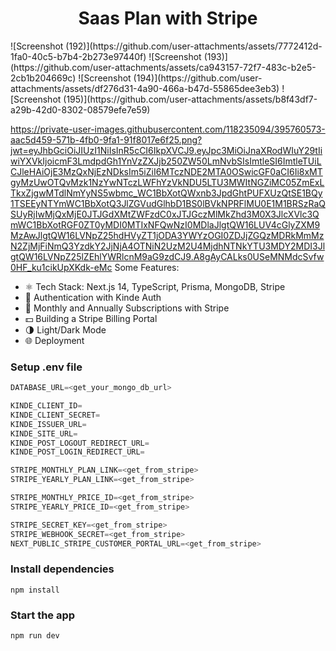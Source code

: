 <h1 align="center">Saas Plan with Stripe</h1>
![Screenshot (192)](https://github.com/user-attachments/assets/7772412d-1fa0-40c5-b7b4-2b273e97440f)
![Screenshot (193)](https://github.com/user-attachments/assets/ca943157-72f7-483c-b2e5-2cb1b204669c)
![Screenshot (194)](https://github.com/user-attachments/assets/df276d31-4a90-466a-b47d-55865dee3eb3)
![Screenshot (195)](https://github.com/user-attachments/assets/b8f43df7-a29b-42d0-8302-08579efe7e59)

https://private-user-images.githubusercontent.com/118235094/395760573-aac5d459-571b-4fb0-9fa1-91f8017e6f25.png?jwt=eyJhbGciOiJIUzI1NiIsInR5cCI6IkpXVCJ9.eyJpc3MiOiJnaXRodWIuY29tIiwiYXVkIjoicmF3LmdpdGh1YnVzZXJjb250ZW50LmNvbSIsImtleSI6ImtleTUiLCJleHAiOjE3MzQxNjEzNDksIm5iZiI6MTczNDE2MTA0OSwicGF0aCI6Ii8xMTgyMzUwOTQvMzk1NzYwNTczLWFhYzVkNDU5LTU3MWItNGZiMC05ZmExLTkxZjgwMTdlNmYyNS5wbmc_WC1BbXotQWxnb3JpdGhtPUFXUzQtSE1BQy1TSEEyNTYmWC1BbXotQ3JlZGVudGlhbD1BS0lBVkNPRFlMU0E1M1BRSzRaQSUyRjIwMjQxMjE0JTJGdXMtZWFzdC0xJTJGczMlMkZhd3M0X3JlcXVlc3QmWC1BbXotRGF0ZT0yMDI0MTIxNFQwNzI0MDlaJlgtQW16LUV4cGlyZXM9MzAwJlgtQW16LVNpZ25hdHVyZT1jODA3YWYzOGI0ZDJjZGQzMDRkMmMzN2ZjMjFiNmQ3YzdkY2JjNjA4OTNiN2UzM2U4MjdhNTNkYTU3MDY2MDI3JlgtQW16LVNpZ25lZEhlYWRlcnM9aG9zdCJ9.A8gAyCALks0USeMNMdcSvfw0HF_ku1cikUpXKdk-eMc
Some Features:

-   ⚛️ Tech Stack: Next.js 14, TypeScript, Prisma, MongoDB, Stripe
-   🔐 Authentication with Kinde Auth
-   💸 Monthly and Annually Subscriptions with Stripe
-   💵 Building a Stripe Billing Portal
-   🌗 Light/Dark Mode
-   🌐 Deployment

### Setup .env file

```js
DATABASE_URL=<get_your_mongo_db_url>

KINDE_CLIENT_ID=
KINDE_CLIENT_SECRET=
KINDE_ISSUER_URL=
KINDE_SITE_URL=
KINDE_POST_LOGOUT_REDIRECT_URL=
KINDE_POST_LOGIN_REDIRECT_URL=

STRIPE_MONTHLY_PLAN_LINK=<get_from_stripe>
STRIPE_YEARLY_PLAN_LINK=<get_from_stripe>

STRIPE_MONTHLY_PRICE_ID=<get_from_stripe>
STRIPE_YEARLY_PRICE_ID=<get_from_stripe>

STRIPE_SECRET_KEY=<get_from_stripe>
STRIPE_WEBHOOK_SECRET=<get_from_stripe>
NEXT_PUBLIC_STRIPE_CUSTOMER_PORTAL_URL=<get_from_stripe>
```

### Install dependencies

```shell
npm install
```

### Start the app

```shell
npm run dev
```

